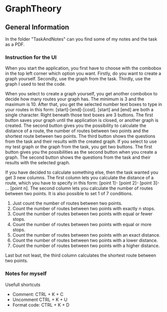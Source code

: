 # GraphTheory
## General Information
In the folder "TaskAndNotes" can you find some of my notes and the task as a PDF.

### Instruction for the UI
When you start the application, you first have to choose with the combobox in the top left corner which option you want. Firstly, do you want to create a graph yourself.  Secondly, use the graph from the task. Thirdly, use the graph I used to test the code.

When you select to create a graph yourself, you get another combobox to decide how many routes your graph has. The minimum is 3 and the maximum is 10. After that, you get the selected number text boxes to type in your routes in this form: [start]-[end]-[cost]. [start] and [end] are both a single character. Right beneath those text boxes are 3 buttons. The first button saves your graph until the application is closed, or another graph is created. The second button gives you the possibility to calculate the distance of a route, the number of routes between two points and the shortest route between two points. The third button shows the questions from the task and their results with the created graph.
If you select to use my test graph or the graph from the task, you get two buttons. The first button gives you the possibilities as the second button when you create a graph. The second button shows the questions from the task and their results with the selected graph.

If you have decided to calculate something else, then the task wanted you get 3 new columns. The first column lets you calculate the distance of a route, which you have to specify in this form: [point 1]- [point 2]- [point 3]- … [point n]. The second column lets you calculate the number of routes between two points. It is also possible to set 1 of 7 conditions.
1. Just count the number of routes between two points.
2. Count the number of routes between two points with exactly n stops.
3. Count the number of routes between two points with equal or fewer stops.
4. Count the number of routes between two points with equal or more stops.
5. Count the number of routes between two points with an exact distance.
6. Count the number of routes between two points with a lower distance.
7. Count the number of routes between two points with a higher distance.

Last but not least, the third column calculates the shortest route between two points.

### Notes for myself
Usefull shortcuts
- Comment: CTRL + K + C
- Uncomment CTRL + K + U
- Format code: CTRL + K + D
